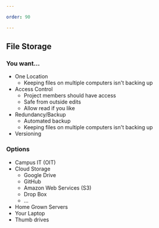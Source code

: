 ```yaml
---

order: 90

---
```



## File Storage

<div>
  
  <div class="small two-col left fragment">
    <h3>You want&#8230;</h3>
    <ul>
        <li class="fragment">
            One Location
            <ul>
                <li>Keeping files on multiple computers isn't backing up</li>
            </ul>
        </li>
        <li class="fragment">
            Access Control
            <ul>
                <li class="fragment">Project members should have access</li>
                <li class="fragment">Safe from outside edits</li>
                <li class="fragment">Allow read if you like</li>
            </ul>
        </li>
        <li class="fragment">
            Redundancy/Backup
            <ul>
                <li class="fragment">Automated backup</li>
                <li class="fragment">Keeping files on multiple computers isn't backing up</li>
            </ul>
        </li>
        <li class="fragment">Versioning</li>
    </ul>
  </div>
  <div class="small two-col right fragment">
    <h3>Options</h3>
    <ul>
        <li class="fragment">Campus IT (OIT)</li>
        <li class="fragment">
            Cloud Storage
            <ul>
                <li>Google Drive</li>
                <li>GitHub</li>
                <li>Amazon Web Services (S3)</li>
                <li>Drop Box</li>
                <li>&#8230;</li>
            </ul>
        </li>
        <li class="fragment" class="caution">Home Grown Servers</li>
        <li class="fragment" class="no">Your Laptop</li>
        <li class="fragment" class="no">Thumb drives</li>
    </ul>
  </div>
</div>









